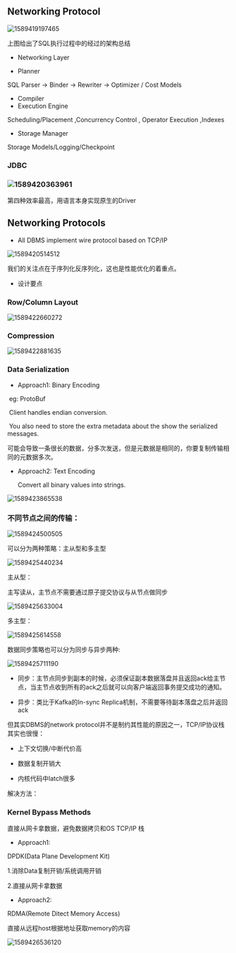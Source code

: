 ## Networking Protocol

![1589419197465](C:\Users\AlexanderChiu\AppData\Roaming\Typora\typora-user-images\1589419197465.png)

上图给出了SQL执行过程中的经过的架构总结

* Networking Layer

* Planner 

SQL Parser -> Binder -> Rewriter -> Optimizer / Cost Models

* Compiler
* Execution Engine

Scheduling/Placement ,Concurrency Control , Operator Execution ,Indexes

* Storage Manager

Storage Models/Logging/Checkpoint



### JDBC

### ![1589420363961](C:\Users\AlexanderChiu\AppData\Roaming\Typora\typora-user-images\1589420363961.png)



第四种效率最高，用语言本身实现原生的Driver



## Networking Protocols

* All DBMS implement wire protocol based on TCP/IP

![1589420514512](C:\Users\AlexanderChiu\AppData\Roaming\Typora\typora-user-images\1589420514512.png)

我们的关注点在于序列化反序列化，这也是性能优化的着重点。



* 设计要点

### Row/Column Layout

![1589422660272](C:\Users\AlexanderChiu\AppData\Roaming\Typora\typora-user-images\1589422660272.png)

### Compression



![1589422881635](C:\Users\AlexanderChiu\AppData\Roaming\Typora\typora-user-images\1589422881635.png)





### Data Serialization

* Approach1: Binary Encoding

​       eg: ProtoBuf

​       Client handles endian conversion.

​       You also need to store the extra metadata about the show the serialized messages.

可能会导致一条很长的数据，分多次发送，但是元数据是相同的，你要复制传输相同的元数据多次。

* Approach2: Text Encoding

  Convert all binary values into strings.

![1589423865538](C:\Users\AlexanderChiu\AppData\Roaming\Typora\typora-user-images\1589423865538.png)



### 不同节点之间的传输：

![1589424500505](C:\Users\AlexanderChiu\AppData\Roaming\Typora\typora-user-images\1589424500505.png)

可以分为两种策略：主从型和多主型



![1589425440234](C:\Users\AlexanderChiu\AppData\Roaming\Typora\typora-user-images\1589425440234.png)

主从型：

主写读从，主节点不需要通过原子提交协议与从节点做同步

![1589425633004](C:\Users\AlexanderChiu\AppData\Roaming\Typora\typora-user-images\1589425633004.png)

多主型：

![1589425614558](C:\Users\AlexanderChiu\AppData\Roaming\Typora\typora-user-images\1589425614558.png)

数据同步策略也可以分为同步与异步两种:

![1589425711190](C:\Users\AlexanderChiu\AppData\Roaming\Typora\typora-user-images\1589425711190.png)

* 同步：主节点同步到副本的时候，必须保证副本数据落盘并且返回ack给主节点，当主节点收到所有的ack之后就可以向客户端返回事务提交成功的通知。

* 异步：类比于Kafka的In-sync Replica机制，不需要等待副本落盘之后并返回ack

但其实DBMS的network protocol并不是制约其性能的原因之一，TCP/IP协议栈其实也很慢：

* 上下文切换/中断代价高

* 数据复制开销大
* 内核代码中latch很多

解决方法：

### Kernel Bypass Methods

直接从网卡拿数据，避免数据拷贝和OS TCP/IP 栈

* Approach1:

DPDK(Data Plane Development Kit)

1.消除Data复制开销/系统调用开销

2.直接从网卡拿数据

* Approach2:

RDMA(Remote Ditect Memory Access)

直接从远程host根据地址获取memory的内容

![1589426536120](C:\Users\AlexanderChiu\AppData\Roaming\Typora\typora-user-images\1589426536120.png)



